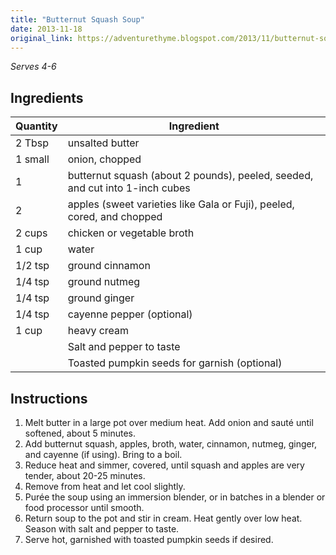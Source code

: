 ```yaml
---
title: "Butternut Squash Soup"
date: 2013-11-18
original_link: https://adventurethyme.blogspot.com/2013/11/butternut-squash-soup.html
---
```


_Serves 4-6_

## Ingredients


| Quantity | Ingredient |
| -------- | ---------- |
| 2 Tbsp | unsalted butter |
| 1 small | onion, chopped |
| 1 | butternut squash (about 2 pounds), peeled, seeded, and cut into 1-inch cubes |
| 2 | apples (sweet varieties like Gala or Fuji), peeled, cored, and chopped |
| 2 cups | chicken or vegetable broth |
| 1 cup | water |
| 1/2 tsp | ground cinnamon |
| 1/4 tsp | ground nutmeg |
| 1/4 tsp | ground ginger |
| 1/4 tsp | cayenne pepper (optional) |
| 1 cup | heavy cream |
| | Salt and pepper to taste |
| | Toasted pumpkin seeds for garnish (optional) |

## Instructions


1. Melt butter in a large pot over medium heat. Add onion and sauté until softened, about 5 minutes.
2. Add butternut squash, apples, broth, water, cinnamon, nutmeg, ginger, and cayenne (if using). Bring to a boil.
3. Reduce heat and simmer, covered, until squash and apples are very tender, about 20-25 minutes.
4. Remove from heat and let cool slightly.
5. Purée the soup using an immersion blender, or in batches in a blender or food processor until smooth.
6. Return soup to the pot and stir in cream. Heat gently over low heat. Season with salt and pepper to taste.
7. Serve hot, garnished with toasted pumpkin seeds if desired.
